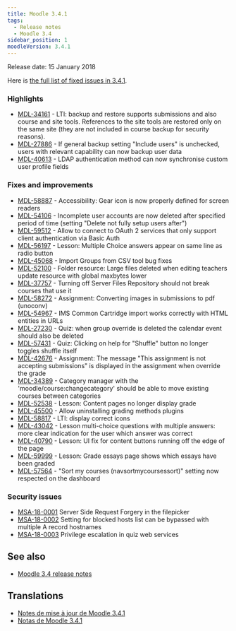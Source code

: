 ```yaml
---
title: Moodle 3.4.1
tags:
  - Release notes
  - Moodle 3.4
sidebar_position: 1
moodleVersion: 3.4.1
---
```

Release date: 15 January 2018

Here is [the full list of fixed issues in 3.4.1](https://tracker.moodle.org/secure/IssueNavigator!executeAdvanced.jspa?jqlQuery=project+%3D+mdl+AND+resolution+%3D+fixed+AND+fixVersion+in+%28%223.4.1%22%29+ORDER+BY+priority+DESC&runQuery=true&clear=true).

### Highlights

- [MDL-34161](https://tracker.moodle.org/browse/MDL-34161) - LTI: backup and restore supports submissions and also course and site tools. References to the site tools are restored only on the same site (they are not included in course backup for security reasons).
- [MDL-27886](https://tracker.moodle.org/browse/MDL-27886) - If general backup setting "Include users" is unchecked, users with relevant capability can now backup user data
- [MDL-40613](https://tracker.moodle.org/browse/MDL-40613) - LDAP authentication method can now synchronise custom user profile fields

### Fixes and improvements

- [MDL-58887](https://tracker.moodle.org/browse/MDL-58887) - Accessibility: Gear icon is now properly defined for screen readers
- [MDL-54106](https://tracker.moodle.org/browse/MDL-54106) - Incomplete user accounts are now deleted after specified period of time (setting "Delete not fully setup users after")
- [MDL-59512](https://tracker.moodle.org/browse/MDL-59512) - Allow to connect to OAuth 2 services that only support client authentication via Basic Auth
- [MDL-56197](https://tracker.moodle.org/browse/MDL-56197) - Lesson: Multiple Choice answers appear on same line as radio button
- [MDL-45068](https://tracker.moodle.org/browse/MDL-45068) - Import Groups from CSV tool bug fixes
- [MDL-52100](https://tracker.moodle.org/browse/MDL-52100) - Folder resource: Large files deleted when editing teachers update resource with global maxbytes lower
- [MDL-37757](https://tracker.moodle.org/browse/MDL-37757) - Turning off Server Files Repository should not break courses that use it
- [MDL-58272](https://tracker.moodle.org/browse/MDL-58272) - Assignment: Converting images in submissions to pdf (unoconv)
- [MDL-54967](https://tracker.moodle.org/browse/MDL-54967) - IMS Common Cartridge import works correctly with HTML entities in URLs
- [MDL-27230](https://tracker.moodle.org/browse/MDL-27230) - Quiz: when group override is deleted the calendar event should also be deleted
- [MDL-57431](https://tracker.moodle.org/browse/MDL-57431) - Quiz: Clicking on help for "Shuffle" button no longer toggles shuffle itself
- [MDL-42676](https://tracker.moodle.org/browse/MDL-42676) - Assignment: The message "This assignment is not accepting submissions" is displayed in the assignment when override the grade
- [MDL-34389](https://tracker.moodle.org/browse/MDL-34389) - Category manager with the 'moodle/course:changecategory' should be able to move existing courses between categories
- [MDL-52538](https://tracker.moodle.org/browse/MDL-52538) - Lesson: Content pages no longer display grade
- [MDL-45500](https://tracker.moodle.org/browse/MDL-45500) - Allow uninstalling grading methods plugins
- [MDL-58817](https://tracker.moodle.org/browse/MDL-58817) - LTI: display correct icons
- [MDL-43042](https://tracker.moodle.org/browse/MDL-43042) - Lesson multi-choice questions with multiple answers: more clear indication for the user which answer was correct
- [MDL-40790](https://tracker.moodle.org/browse/MDL-40790) - Lesson: UI fix for content buttons running off the edge of the page
- [MDL-59999](https://tracker.moodle.org/browse/MDL-59999) - Lesson: Grade essays page shows which essays have been graded
- [MDL-57564](https://tracker.moodle.org/browse/MDL-57564) - "Sort my courses (navsortmycoursessort)" setting now respected on the dashboard

### Security issues

- [MSA-18-0001](https://moodle.org/mod/forum/discuss.php?d=364381) Server Side Request Forgery in the filepicker
- [MSA-18-0002](https://moodle.org/mod/forum/discuss.php?d=364382) Setting for blocked hosts list can be bypassed with multiple A record hostnames
- [MSA-18-0003](https://moodle.org/mod/forum/discuss.php?d=364383) Privilege escalation in quiz web services

## See also

- [Moodle 3.4 release notes](/general/releases/3.4)

## Translations

- [Notes de mise à jour de Moodle 3.4.1](https://docs.moodle.org/fr/Notes_de_mise_à_jour_de_Moodle_3.4.1)
- [Notas de Moodle 3.4.1](https://docs.moodle.org/es/Notas_de_Moodle_3.4.1)
